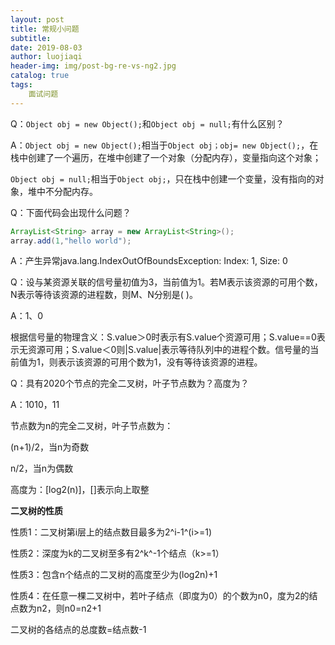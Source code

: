 ```yaml
---
layout: post                          
title: 常规小问题                            
subtitle:                             
date: 2019-08-03                      
author: luojiaqi                      
header-img: img/post-bg-re-vs-ng2.jpg 
catalog: true                         
tags:                                 
    面试问题                            
---
```


Q：`Object obj = new Object();`和`Object obj = null;`有什么区别？

A：`Object obj = new Object();`相当于`Object obj；obj= new Object();`，在栈中创建了一个遍历，在堆中创建了一个对象（分配内存），变量指向这个对象；

`Object obj = null;`相当于`Object obj;`，只在栈中创建一个变量，没有指向的对象，堆中不分配内存。



Q：下面代码会出现什么问题？

```java
ArrayList<String> array = new ArrayList<String>();
array.add(1,"hello world");
```

A：产生异常java.lang.IndexOutOfBoundsException: Index: 1, Size: 0



Q：设与某资源关联的信号量初值为3，当前值为1。若M表示该资源的可用个数，N表示等待该资源的进程数，则M、N分别是( )。

A：1、0

根据信号量的物理含义：S.value＞0时表示有S.value个资源可用；S.value==0表示无资源可用；S.value＜0则|S.value|表示等待队列中的进程个数。信号量的当前值为1，则表示该资源的可用个数为1，没有等待该资源的进程。



Q：具有2020个节点的完全二叉树，叶子节点数为？高度为？

A：1010，11

节点数为n的完全二叉树，叶子节点数为：

(n+1)/2，当n为奇数

n/2，当n为偶数

高度为：[log2(n)]，[]表示向上取整





**二叉树的性质**

性质1：二叉树第i层上的结点数目最多为2^i-1^(i>=1)

性质2：深度为k的二叉树至多有2^k^-1个结点（k>=1）

性质3：包含n个结点的二叉树的高度至少为(log2n)+1

性质4：在任意一棵二叉树中，若叶子结点（即度为0）的个数为n0，度为2的结点数为n2，则n0=n2+1

二叉树的各结点的总度数=结点数-1